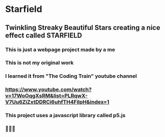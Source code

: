 # Starfield

## Twinkling Streaky Beautiful Stars creating a nice effect called STARFIELD

### This is just a webpage project made by a me
### This is not my original work
### I learned it from "The Coding Train" youtube channel
### https://www.youtube.com/watch?v=17WoOqgXsRM&list=PLRqwX-V7Uu6ZiZxtDDRCi6uhfTH4FilpH&index=1
### This project uses a javascript library called p5.js
### 🤩🤩🤩